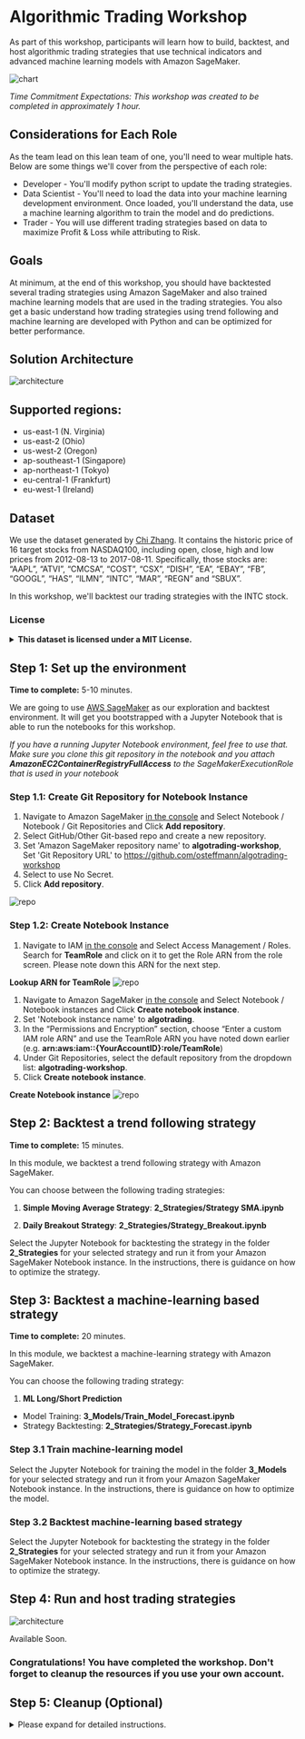 # Algorithmic Trading Workshop

As part of this workshop, participants will learn how to build, backtest, and host algorithmic trading strategies that use technical indicators and advanced machine learning models with Amazon SageMaker.

![chart](assets/chart.png)

_Time Commitment Expectations: This workshop was created to be completed in approximately 1 hour._

## Considerations for Each Role
As the team lead on this lean team of one, you'll need to wear multiple hats.  Below are some things we'll cover from the perspective of each role:
* Developer - You'll modify python script to update the trading strategies.
* Data Scientist - You'll need to load the data into your machine learning development environment.  Once loaded, you'll understand the data, use a machine learning algorithm to train the model and do predictions.
* Trader - You will use different trading strategies based on data to maximize Profit & Loss while attributing to Risk.

## Goals

At minimum, at the end of this workshop, you should have backtested several trading strategies using Amazon SageMaker and also trained machine learning models that are used in the trading strategies. You also get a basic understand how trading strategies using trend following and machine learning are developed with Python and can be optimized for better performance.

## Solution Architecture

![architecture](assets/arch-backtest.png)

## Supported regions:
* us-east-1 (N. Virginia)
* us-east-2 (Ohio)
* us-west-2 (Oregon)
* ap-southeast-1 (Singapore)
* ap-northeast-1 (Tokyo)
* eu-central-1 (Frankfurt)
* eu-west-1 (Ireland)

## Dataset

We use the dataset generated by [Chi Zhang](https://github.com/vermouth1992/drl-portfolio-management/tree/master/src/utils/datasets). It contains the historic price of 16 target stocks from NASDAQ100, including open, close, high and low prices from 2012-08-13 to 2017-08-11. Specifically, those stocks are: “AAPL”, “ATVI”, “CMCSA”, “COST”, “CSX”, “DISH”, “EA”, “EBAY”, “FB”, “GOOGL”, “HAS”, “ILMN”, “INTC”, “MAR”, “REGN” and “SBUX”.

In this workshop, we'll backtest our trading strategies with the INTC stock.

### License

<details>
<summary>  
<b>This dataset is licensed under a MIT License.</b>
</summary>

Copyright (c) 2017 Chi Zhang

Permission is hereby granted, free of charge, to any person obtaining a copy of this software and associated documentation files (the "Software"), to deal in the Software without restriction, including without limitation the rights to use, copy, modify, merge, publish, distribute, sublicense, and/or sell copies of the Software, and to permit persons to whom the Software is furnished to do so, subject to the following conditions:

The above copyright notice and this permission notice shall be included in all copies or substantial portions of the Software.

THE SOFTWARE IS PROVIDED "AS IS", WITHOUT WARRANTY OF ANY KIND, EXPRESS OR IMPLIED, INCLUDING BUT NOT LIMITED TO THE WARRANTIES OF MERCHANTABILITY, FITNESS FOR A PARTICULAR PURPOSE AND NONINFRINGEMENT. IN NO EVENT SHALL THE AUTHORS OR COPYRIGHT HOLDERS BE LIABLE FOR ANY CLAIM, DAMAGES OR OTHER LIABILITY, WHETHER IN AN ACTION OF CONTRACT, TORT OR OTHERWISE, ARISING FROM, OUT OF OR IN CONNECTION WITH THE SOFTWARE OR THE USE OR OTHER DEALINGS IN THE SOFTWARE.
</details>

## Step 1: Set up the environment

**Time to complete:** 5-10 minutes.

We are going to use [AWS SageMaker](https://aws.amazon.com/sagemaker/) as our exploration and backtest environment. It will get you bootstrapped with a Jupyter Notebook that is able to run the notebooks for this workshop.

_If you have a running Jupyter Notebook environment, feel free to use that. Make sure you clone this git repository in the notebook and you attach **AmazonEC2ContainerRegistryFullAccess** to the SageMakerExecutionRole that is used in your notebook_

### Step 1.1: Create Git Repository for Notebook Instance

1. Navigate to Amazon SageMaker [in the console](https://console.aws.amazon.com/sagemaker) and Select Notebook / Notebook / Git Repositories and Click **Add repository**.
1. Select GitHub/Other Git-based repo and create a new repository.
1. Set 'Amazon SageMaker repository name' to **algotrading-workshop**, Set 'Git Repository URL' to https://github.com/osteffmann/algotrading-workshop
1. Select to use No Secret.
1. Click **Add repository**.

  ![repo](assets/create-git.png)

### Step 1.2: Create Notebook Instance

1. Navigate to IAM [in the console](https://console.aws.amazon.com/iam) and Select Access Management / Roles. Search for **TeamRole** and click on it to get the Role ARN from the role screen. Please note down this ARN for the next step.

  **Lookup ARN for TeamRole**
  ![repo](assets/iam-role.png)

1. Navigate to Amazon SageMaker [in the console](https://console.aws.amazon.com/sagemaker) and Select Notebook / Notebook instances and Click **Create notebook instance**.
1. Set 'Notebook instance name' to **algotrading**.
1. In the “Permissions and Encryption” section, choose “Enter a custom IAM role ARN” and use the TeamRole ARN you have noted down earlier (e.g. **arn:aws:iam::{YourAccountID}:role/TeamRole**)
1. Under Git Repositories, select the default repository from the dropdown list: **algotrading-workshop**.
1. Click **Create notebook instance**.

  **Create Notebook instance**
  ![repo](assets/notebook-create.png)

## Step 2: Backtest a trend following strategy

**Time to complete:** 15 minutes.

In this module, we backtest a trend following strategy with Amazon SageMaker.

You can choose between the following trading strategies:
1. **Simple Moving Average Strategy**: **2_Strategies/Strategy SMA.ipynb**

1. **Daily Breakout Strategy**: **2_Strategies/Strategy_Breakout.ipynb**

Select the Jupyter Notebook for backtesting the strategy in the folder **2_Strategies** for your selected strategy and run it from your Amazon SageMaker Notebook instance. In the instructions, there is guidance on how to optimize the strategy.



## Step 3: Backtest a machine-learning based strategy

**Time to complete:** 20 minutes.

In this module, we backtest a machine-learning strategy with Amazon SageMaker.

You can choose the following trading strategy:
1. **ML Long/Short Prediction**
* Model Training: **3_Models/Train_Model_Forecast.ipynb**
* Strategy Backtesting: **2_Strategies/Strategy_Forecast.ipynb**

### Step 3.1 Train machine-learning model

Select the Jupyter Notebook for training the model in the folder **3_Models** for your selected strategy and run it from your Amazon SageMaker Notebook instance. In the instructions, there is guidance on how to optimize the model.

### Step 3.2 Backtest machine-learning based strategy

Select the Jupyter Notebook for backtesting the strategy in the folder **2_Strategies** for your selected strategy and run it from your Amazon SageMaker Notebook instance. In the instructions, there is guidance on how to optimize the strategy.

## Step 4: Run and host trading strategies

![architecture](assets/arch-host.png)

Available Soon.

### Congratulations! You have completed the workshop. Don't forget to cleanup the resources if you use your own account.

## Step 5: Cleanup (Optional)

<details>
<summary>  
Please expand for detailed instructions.
</summary>

To avoid charges for resources you no longer need when you’re done with this workshop, you can delete them or, in the case of your notebook instance, stop them. Here are the resources you should consider:

### Step 5.1: Notebook instances

You have two options if you do not want to keep the notebook instance running. If you would like to save it for later, you can stop rather than deleting it.

1. To stop a notebook instance: click the Notebook instances link in the left pane of the SageMaker console home page. Next, click the Stop link under the ‘Actions’ column to the left of your notebook instance’s name. After the notebook instance is stopped, you can start it again by clicking the Start link. Keep in mind that if you stop rather than delete it, you will be charged for the storage associated with it.
1. To delete a notebook instance: first stop it per the instruction above. Next, click the radio button next to your notebook instance, then select Delete from the Actions drop down menu.

### Step 5.2: S3 Bucket

If you retain the S3 bucket used in this workshop, you will be charged for storage. To avoid these charges if you no longer wish to use the bucket, you may delete it. To delete the bucket, go to the S3 service console, and locate your bucket’s name in the bucket table. Next, click in the bucket table row for your bucket to highlight the table row. At the top of the table, the Delete Bucket button should now be enabled, so click it and then click the Confirm button in the resulting pop-up to complete the deletion.

### Step 5.3: Elastic Container Registry (ECR)

if you retain containers in ECR you created for this workshop, you could be charged for storage. To avoid these charges if you no longer wish to use these containers, you may delete it. To delete containers, go to the ECR service console.
